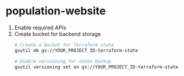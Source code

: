# population-website

1. Enable required APIs
2. Create bucket for backend storage
    ```bash
    # Create a bucket for Terraform state
    gsutil mb gs://YOUR_PROJECT_ID-terraform-state
    
    # Enable versioning for state backup
    gsutil versioning set on gs://YOUR_PROJECT_ID-terraform-state
    ```       